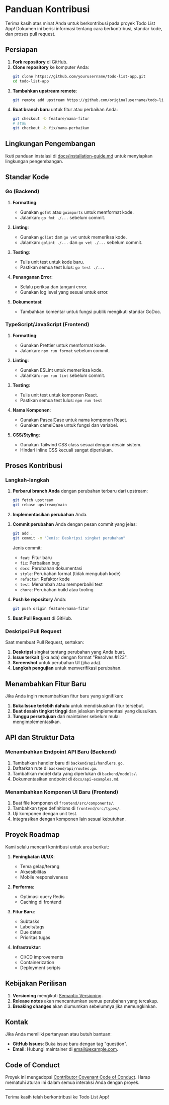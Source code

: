 # Panduan Kontribusi

Terima kasih atas minat Anda untuk berkontribusi pada proyek Todo List App! Dokumen ini berisi informasi tentang cara berkontribusi, standar kode, dan proses pull request.

## Persiapan

1. **Fork repository** di GitHub.
2. **Clone repository** ke komputer Anda:
   ```bash
   git clone https://github.com/yourusername/todo-list-app.git
   cd todo-list-app
   ```
3. **Tambahkan upstream remote**:
   ```bash
   git remote add upstream https://github.com/originalusername/todo-list-app.git
   ```
4. **Buat branch baru** untuk fitur atau perbaikan Anda:
   ```bash
   git checkout -b feature/nama-fitur
   # atau
   git checkout -b fix/nama-perbaikan
   ```

## Lingkungan Pengembangan

Ikuti panduan instalasi di [docs/installation-guide.md](installation-guide.md) untuk menyiapkan lingkungan pengembangan.

## Standar Kode

### Go (Backend)

1. **Formatting**:
   - Gunakan `gofmt` atau `goimports` untuk memformat kode.
   - Jalankan: `go fmt ./...` sebelum commit.

2. **Linting**:
   - Gunakan `golint` dan `go vet` untuk memeriksa kode.
   - Jalankan: `golint ./...` dan `go vet ./...` sebelum commit.

3. **Testing**:
   - Tulis unit test untuk kode baru.
   - Pastikan semua test lulus: `go test ./...`

4. **Penanganan Error**:
   - Selalu periksa dan tangani error.
   - Gunakan log level yang sesuai untuk error.

5. **Dokumentasi**:
   - Tambahkan komentar untuk fungsi publik mengikuti standar GoDoc.

### TypeScript/JavaScript (Frontend)

1. **Formatting**:
   - Gunakan Prettier untuk memformat kode.
   - Jalankan: `npm run format` sebelum commit.

2. **Linting**:
   - Gunakan ESLint untuk memeriksa kode.
   - Jalankan: `npm run lint` sebelum commit.

3. **Testing**:
   - Tulis unit test untuk komponen React.
   - Pastikan semua test lulus: `npm run test`

4. **Nama Komponen**:
   - Gunakan PascalCase untuk nama komponen React.
   - Gunakan camelCase untuk fungsi dan variabel.

5. **CSS/Styling**:
   - Gunakan Tailwind CSS class sesuai dengan desain sistem.
   - Hindari inline CSS kecuali sangat diperlukan.

## Proses Kontribusi

### Langkah-langkah

1. **Perbarui branch Anda** dengan perubahan terbaru dari upstream:
   ```bash
   git fetch upstream
   git rebase upstream/main
   ```

2. **Implementasikan perubahan** Anda.

3. **Commit perubahan** Anda dengan pesan commit yang jelas:
   ```bash
   git add .
   git commit -m "Jenis: Deskripsi singkat perubahan"
   ```
   
   Jenis commit:
   - `feat`: Fitur baru
   - `fix`: Perbaikan bug
   - `docs`: Perubahan dokumentasi
   - `style`: Perubahan format (tidak mengubah kode)
   - `refactor`: Refaktor kode
   - `test`: Menambah atau memperbaiki test
   - `chore`: Perubahan build atau tooling

4. **Push ke repository** Anda:
   ```bash
   git push origin feature/nama-fitur
   ```

5. **Buat Pull Request** di GitHub.

### Deskripsi Pull Request

Saat membuat Pull Request, sertakan:

1. **Deskripsi** singkat tentang perubahan yang Anda buat.
2. **Issue terkait** (jika ada) dengan format "Resolves #123".
3. **Screenshot** untuk perubahan UI (jika ada).
4. **Langkah pengujian** untuk memverifikasi perubahan.

## Menambahkan Fitur Baru

Jika Anda ingin menambahkan fitur baru yang signifikan:

1. **Buka Issue terlebih dahulu** untuk mendiskusikan fitur tersebut.
2. **Buat desain tingkat tinggi** dan jelaskan implementasi yang diusulkan.
3. **Tunggu persetujuan** dari maintainer sebelum mulai mengimplementasikan.

## API dan Struktur Data

### Menambahkan Endpoint API Baru (Backend)

1. Tambahkan handler baru di `backend/api/handlers.go`.
2. Daftarkan rute di `backend/api/routes.go`.
3. Tambahkan model data yang diperlukan di `backend/models/`.
4. Dokumentasikan endpoint di `docs/api-examples.md`.

### Menambahkan Komponen UI Baru (Frontend)

1. Buat file komponen di `frontend/src/components/`.
2. Tambahkan type definitions di `frontend/src/types/`.
3. Uji komponen dengan unit test.
4. Integrasikan dengan komponen lain sesuai kebutuhan.

## Proyek Roadmap

Kami selalu mencari kontribusi untuk area berikut:

1. **Peningkatan UI/UX**:
   - Tema gelap/terang
   - Aksesibilitas
   - Mobile responsiveness

2. **Performa**:
   - Optimasi query Redis
   - Caching di frontend

3. **Fitur Baru**:
   - Subtasks
   - Labels/tags
   - Due dates
   - Prioritas tugas

4. **Infrastruktur**:
   - CI/CD improvements
   - Containerization
   - Deployment scripts

## Kebijakan Perilisan

1. **Versioning** mengikuti [Semantic Versioning](https://semver.org/).
2. **Release notes** akan mencantumkan semua perubahan yang tercakup.
3. **Breaking changes** akan diumumkan sebelumnya jika memungkinkan.

## Kontak

Jika Anda memiliki pertanyaan atau butuh bantuan:

- **GitHub Issues**: Buka issue baru dengan tag "question".
- **Email**: Hubungi maintainer di email@example.com.

## Code of Conduct

Proyek ini mengadopsi [Contributor Covenant Code of Conduct](https://www.contributor-covenant.org/version/2/1/code_of_conduct/). Harap mematuhi aturan ini dalam semua interaksi Anda dengan proyek.

---

Terima kasih telah berkontribusi ke Todo List App! 
